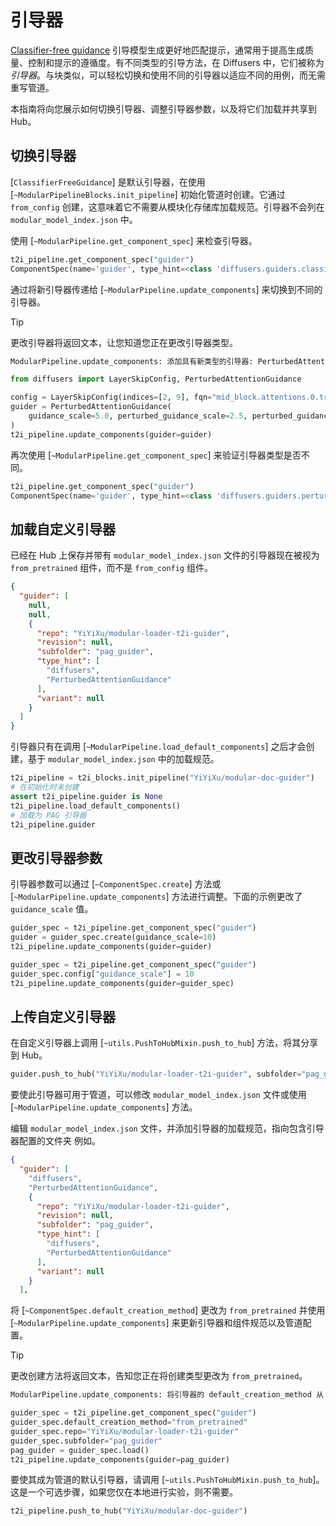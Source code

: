 <!--版权所有 2025 The HuggingFace Team。保留所有权利。

根据 Apache 许可证 2.0 版（"许可证"）授权；除非遵守许可证，否则不得使用此文件。
您可以在以下网址获取许可证副本：

http://www.apache.org/licenses/LICENSE-2.0

除非适用法律要求或书面同意，根据许可证分发的软件按"原样"分发，不附带任何明示或暗示的担保或条件。请参阅许可证了解具体的语言管理权限和限制。
-->

# 引导器

[Classifier-free guidance](https://huggingface.co/papers/2207.12598) 引导模型生成更好地匹配提示，通常用于提高生成质量、控制和提示的遵循度。有不同类型的引导方法，在 Diffusers 中，它们被称为*引导器*。与块类似，可以轻松切换和使用不同的引导器以适应不同的用例，而无需重写管道。

本指南将向您展示如何切换引导器、调整引导器参数，以及将它们加载并共享到 Hub。

## 切换引导器

[`ClassifierFreeGuidance`] 是默认引导器，在使用 [`~ModularPipelineBlocks.init_pipeline`] 初始化管道时创建。它通过 `from_config` 创建，这意味着它不需要从模块化存储库加载规范。引导器不会列在 `modular_model_index.json` 中。

使用 [`~ModularPipeline.get_component_spec`] 来检查引导器。

```py
t2i_pipeline.get_component_spec("guider")
ComponentSpec(name='guider', type_hint=<class 'diffusers.guiders.classifier_free_guidance.ClassifierFreeGuidance'>, description=None, config=FrozenDict([('guidance_scale', 7.5), ('guidance_rescale', 0.0), ('use_original_formulation', False), ('start', 0.0), ('stop', 1.0), ('_use_default_values', ['start', 'guidance_rescale', 'stop', 'use_original_formulation'])]), repo=None, subfolder=None, variant=None, revision=None, default_creation_method='from_config')
```

通过将新引导器传递给 [`~ModularPipeline.update_components`] 来切换到不同的引导器。

> [!TIP]
> 更改引导器将返回文本，让您知道您正在更改引导器类型。
> ```bash
> ModularPipeline.update_components: 添加具有新类型的引导器: PerturbedAttentionGuidance, 先前类型: ClassifierFreeGuidance
> ```

```py
from diffusers import LayerSkipConfig, PerturbedAttentionGuidance

config = LayerSkipConfig(indices=[2, 9], fqn="mid_block.attentions.0.transformer_blocks", skip_attention=False, skip_attention_scores=True, skip_ff=False)
guider = PerturbedAttentionGuidance(
    guidance_scale=5.0, perturbed_guidance_scale=2.5, perturbed_guidance_config=config
)
t2i_pipeline.update_components(guider=guider)
```

再次使用 [`~ModularPipeline.get_component_spec`] 来验证引导器类型是否不同。

```py
t2i_pipeline.get_component_spec("guider")
ComponentSpec(name='guider', type_hint=<class 'diffusers.guiders.perturbed_attention_guidance.PerturbedAttentionGuidance'>, description=None, config=FrozenDict([('guidance_scale', 5.0), ('perturbed_guidance_scale', 2.5), ('perturbed_guidance_start', 0.01), ('perturbed_guidance_stop', 0.2), ('perturbed_guidance_layers', None), ('perturbed_guidance_config', LayerSkipConfig(indices=[2, 9], fqn='mid_block.attentions.0.transformer_blocks', skip_attention=False, skip_attention_scores=True, skip_ff=False, dropout=1.0)), ('guidance_rescale', 0.0), ('use_original_formulation', False), ('start', 0.0), ('stop', 1.0), ('_use_default_values', ['perturbed_guidance_start', 'use_original_formulation', 'perturbed_guidance_layers', 'stop', 'start', 'guidance_rescale', 'perturbed_guidance_stop']), ('_class_name', 'PerturbedAttentionGuidance'), ('_diffusers_version', '0.35.0.dev0')]), repo=None, subfolder=None, variant=None, revision=None, default_creation_method='from_config')
```

## 加载自定义引导器

已经在 Hub 上保存并带有 `modular_model_index.json` 文件的引导器现在被视为 `from_pretrained` 组件，而不是 `from_config` 组件。

```json
{
  "guider": [
    null,
    null,
    {
      "repo": "YiYiXu/modular-loader-t2i-guider",
      "revision": null,
      "subfolder": "pag_guider",
      "type_hint": [
        "diffusers",
        "PerturbedAttentionGuidance"
      ],
      "variant": null
    }
  ]
}
```

引导器只有在调用 [`~ModularPipeline.load_default_components`] 之后才会创建，基于 `modular_model_index.json` 中的加载规范。

```py
t2i_pipeline = t2i_blocks.init_pipeline("YiYiXu/modular-doc-guider")
# 在初始化时未创建
assert t2i_pipeline.guider is None
t2i_pipeline.load_default_components()
# 加载为 PAG 引导器
t2i_pipeline.guider
```

## 更改引导器参数

引导器参数可以通过 [`~ComponentSpec.create`] 方法或 [`~ModularPipeline.update_components`] 方法进行调整。下面的示例更改了 `guidance_scale` 值。

<hfoptions id="switch">
<hfoption id="create">

```py
guider_spec = t2i_pipeline.get_component_spec("guider")
guider = guider_spec.create(guidance_scale=10)
t2i_pipeline.update_components(guider=guider)
```

</hfoption>
<hfoption id="update_components">

```py
guider_spec = t2i_pipeline.get_component_spec("guider")
guider_spec.config["guidance_scale"] = 10
t2i_pipeline.update_components(guider=guider_spec)
```

</hfoption>
</hfoptions>

## 上传自定义引导器

在自定义引导器上调用 [`~utils.PushToHubMixin.push_to_hub`] 方法，将其分享到 Hub。

```py
guider.push_to_hub("YiYiXu/modular-loader-t2i-guider", subfolder="pag_guider")
```

要使此引导器可用于管道，可以修改 `modular_model_index.json` 文件或使用 [`~ModularPipeline.update_components`] 方法。

<hfoptions id="upload">
<hfoption id="modular_model_index.json">

编辑 `modular_model_index.json` 文件，并添加引导器的加载规范，指向包含引导器配置的文件夹
例如。

```json
{
  "guider": [
    "diffusers",
    "PerturbedAttentionGuidance",
    {
      "repo": "YiYiXu/modular-loader-t2i-guider",
      "revision": null,
      "subfolder": "pag_guider",
      "type_hint": [
        "diffusers",
        "PerturbedAttentionGuidance"
      ],
      "variant": null
    }
  ],
```

</hfoption>
<hfoption id="update_components">

将 [`~ComponentSpec.default_creation_method`] 更改为 `from_pretrained` 并使用 [`~ModularPipeline.update_components`] 来更新引导器和组件规范以及管道配置。

> [!TIP]
> 更改创建方法将返回文本，告知您正在将创建类型更改为 `from_pretrained`。
> ```bash
> ModularPipeline.update_components: 将引导器的 default_creation_method 从 from_config 更改为 from_pretrained。
> ```

```py
guider_spec = t2i_pipeline.get_component_spec("guider")
guider_spec.default_creation_method="from_pretrained"
guider_spec.repo="YiYiXu/modular-loader-t2i-guider"
guider_spec.subfolder="pag_guider"
pag_guider = guider_spec.load()
t2i_pipeline.update_components(guider=pag_guider)
```

要使其成为管道的默认引导器，请调用 [`~utils.PushToHubMixin.push_to_hub`]。这是一个可选步骤，如果您仅在本地进行实验，则不需要。

```py
t2i_pipeline.push_to_hub("YiYiXu/modular-doc-guider")
```

</hfoption>
</hfoptions>
